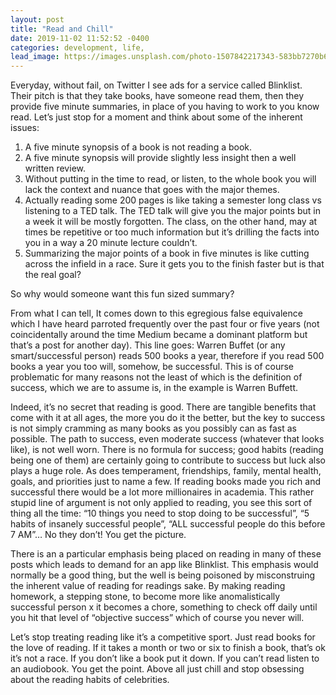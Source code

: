 ```yaml
---
layout: post
title: "Read and Chill"
date: 2019-11-02 11:52:52 -0400
categories: development, life,
lead_image: https://images.unsplash.com/photo-1507842217343-583bb7270b66?ixlib=rb-1.2.1&ixid=eyJhcHBfaWQiOjEyMDd9&auto=format&fit=crop&w=1153&q=80
---
```


Everyday, without fail, on Twitter I see ads for a service called Blinklist. Their pitch is that they take books, have someone read them, then they provide five minute summaries, in place of you having to work to you know read. Let’s just stop for a moment and think about some of the inherent issues:

1. A five minute synopsis of a book is not reading a book.
2. A five minute synopsis will provide slightly less insight then a well written review.
3. Without putting in the time to read, or listen, to the whole book you will lack the context and nuance that goes with the major themes.
4. Actually reading some 200 pages is like taking a semester long class vs listening to a TED talk. The TED talk will give you the major points but in a week it will be mostly forgotten. The class, on the other hand, may at times be repetitive or too much information but it’s drilling the facts into you in a way a 20 minute lecture couldn’t.
5. Summarizing the major points of a book in five minutes is like cutting across the infield in a race. Sure it gets you to the finish faster but is that the real goal?

So why would someone want this fun sized summary?

From what I can tell, It comes down to this egregious false equivalence which I have heard parroted frequently over the past four or five years (not coincidentally around the time Medium became a dominant platform but that’s a post for another day).  This line goes: Warren Buffet (or any smart/successful person) reads 500 books a year, therefore if you read 500 books a year you too will, somehow, be successful. This is of course problematic for many reasons not the least of which is the definition of success, which we are to assume is, in the example is Warren Buffett.

Indeed, it’s no secret that reading is good. There are tangible benefits that come with it at all ages, the more you do it the better, but the key to success is not simply cramming as many books as you possibly can as fast as possible. The path to success, even moderate success (whatever that looks like), is not well worn. There is no formula for success; good habits (reading being one of them) are certainly going to contribute to success but luck also plays a huge role. As does temperament, friendships, family, mental health, goals, and priorities just to name a few. If reading books made you rich and successful there would be a lot more millionaires in academia. This rather stupid line of argument is not only applied to reading, you see this sort of thing all the time: “10 things you need to stop doing to be successful”, “5 habits of insanely successful people”, “ALL successful people do this before 7 AM”… No they don’t! You get the picture.

There is an a particular emphasis being placed on reading in many of these posts which leads to demand for an app like Blinklist.  This emphasis would normally be a good thing, but the well is being poisoned by misconstruing the inherent value of reading for readings sake. By making reading homework, a stepping stone, to become more like anomalistically successful person x it becomes a chore, something to check off daily until you hit that level of “objective success” which of course you never will.

Let’s stop treating reading like it’s a competitive sport. Just read books for the love of reading. If it takes a month or two or six to finish a book, that’s ok it’s not a race. If you don’t like a book put it down. If you can’t read listen to an audiobook. You get the point. Above all just chill and stop obsessing about the reading habits of celebrities.
